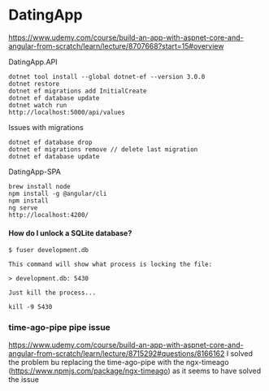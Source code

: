 # DatingApp
https://www.udemy.com/course/build-an-app-with-aspnet-core-and-angular-from-scratch/learn/lecture/8707668?start=15#overview

DatingApp.API
```
dotnet tool install --global dotnet-ef --version 3.0.0
dotnet restore
dotnet ef migrations add InitialCreate
dotnet ef database update
dotnet watch run
http://localhost:5000/api/values
```

Issues with migrations

```
dotnet ef database drop
dotnet ef migrations remove // delete last migration
dotnet ef database update
```

DatingApp-SPA
```
brew install node
npm install -g @angular/cli
npm install
ng serve
http://localhost:4200/
```

#### How do I unlock a SQLite database?

```
$ fuser development.db

This command will show what process is locking the file:

> development.db: 5430

Just kill the process...

kill -9 5430
```
### time-ago-pipe pipe issue
https://www.udemy.com/course/build-an-app-with-aspnet-core-and-angular-from-scratch/learn/lecture/8715292#questions/8166162
I solved the problem bu replacing the time-ago-pipe with the ngx-timeago (https://www.npmjs.com/package/ngx-timeago) as it seems to have solved the issue